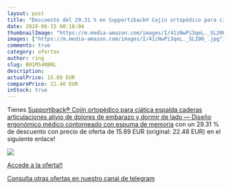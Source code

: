 ```yaml
---
layout: post
title: "Descuento del 29.31 % en Supportiback® Cojín ortopédico para ciát"
date: 2020-06-15 00:18:04
thumbnailImage: "https://m.media-amazon.com/images/I/41iNwPi3qeL._SL200_.jpg"
images: ["https://m.media-amazon.com/images/I/41iNwPi3qeL._SL200_.jpg"]
comments: true
category: ofertas
author: ring
slug: B01MS4RBRL
description:
actualPrice: 15.89 EUR
comparePrice: 22.48 EUR
inStock: true
---
```


Tienes [Supportiback® Cojín ortopédico para ciática espalda caderas articulaciones alivio de dolores de embarazo y dormir de lado — Diseño ergonómico médico contorneado con espuma de memoria](https://www.amazon.com/dp/B01MS4RBRL/?tag=redken08-20) con un 29.31 % de descuento con precio de oferta de 15.89 EUR (original: 22.48 EUR) en el siguiente enlace!

[![](https://m.media-amazon.com/images/I/41iNwPi3qeL._SL200_.jpg)](https://www.amazon.com/dp/B01MS4RBRL/?tag=redken08-20)

[Accede a la oferta!!](https://www.amazon.com/dp/B01MS4RBRL/?tag=redken08-20)

[Consulta otras ofertas en nuestro canal de telegram](https://t.me/s/ofertas25)
